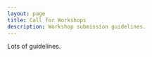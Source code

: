 ```yaml
---
layout: page
title: Call for Workshops
description: Workshop submission guidelines.
---
```

Lots of guidelines.